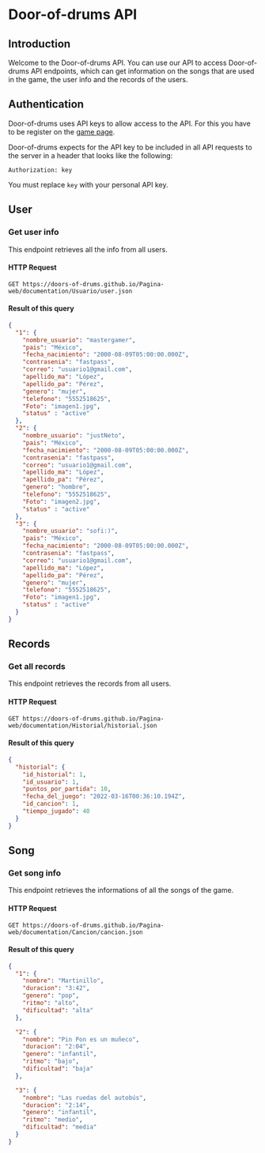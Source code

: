 # Door-of-drums API

## Introduction

Welcome to the Door-of-drums API. You can use our API to access Door-of-drums API endpoints, which can get information on the songs that are used in the game, the user info and the records of the users.

## Authentication

Door-of-drums uses API keys to allow access to the API. For this you have to be register on the [game page](https://doors-of-drums.github.io/Pagina-web/).

Door-of-drums expects for the API key to be included in all API requests to the server in a header that looks like the following:

`Authorization: key`

You must replace `key` with your personal API key.

## User

### Get user info

This endpoint retrieves all the info from all users.

#### HTTP Request

`GET https://doors-of-drums.github.io/Pagina-web/documentation/Usuario/user.json`

#### Result of this query

```json
{
  "1": {
    "nombre_usuario": "mastergamer",
    "pais": "México",
    "fecha_nacimiento": "2000-08-09T05:00:00.000Z",
    "contrasenia": "fastpass",
    "correo": "usuario1@gmail.com",
    "apellido_ma": "López",
    "apellido_pa": "Pérez",
    "genero": "mujer",
    "telefono": "5552518625",
    "Foto": "imagen1.jpg",
    "status" : "active"
  },
  "2": {
    "nombre_usuario": "justNeto",
    "pais": "México",
    "fecha_nacimiento": "2000-08-09T05:00:00.000Z",
    "contrasenia": "fastpass",
    "correo": "usuario1@gmail.com",
    "apellido_ma": "López",
    "apellido_pa": "Pérez",
    "genero": "hombre",
    "telefono": "5552518625",
    "Foto": "imagen2.jpg",
    "status" : "active"
  },
  "3": {
    "nombre_usuario": "sofi:)",
    "pais": "México",
    "fecha_nacimiento": "2000-08-09T05:00:00.000Z",
    "contrasenia": "fastpass",
    "correo": "usuario1@gmail.com",
    "apellido_ma": "López",
    "apellido_pa": "Pérez",
    "genero": "mujer",
    "telefono": "5552518625",
    "Foto": "imagen1.jpg",
    "status" : "active"
  }
}

```

## Records

### Get all records

This endpoint retrieves the records from all users.

#### HTTP Request

`GET https://doors-of-drums.github.io/Pagina-web/documentation/Historial/historial.json`


#### Result of this query

```json
{
  "historial": {
    "id_historial": 1,
    "id_usuario": 1,
    "puntos_por_partida": 10,
    "fecha_del_juego": "2022-03-16T00:36:10.194Z",
    "id_cancion": 1,
    "tiempo_jugado": 40
  }
}
```

## Song

### Get song info

This endpoint retrieves the informations of all the songs of the game.

#### HTTP Request

`GET https://doors-of-drums.github.io/Pagina-web/documentation/Cancion/cancion.json`

#### Result of this query

```json
{
  "1": {
    "nombre": "Martinillo",
    "duracion": "3:42",
    "genero": "pop",
    "ritmo": "alto",
    "dificultad": "alta"
  },

  "2": {
    "nombre": "Pin Pon es un muñeco",
    "duracion": "2:04",
    "genero": "infantil",
    "ritmo": "bajo",
    "dificultad": "baja"
  }, 

  "3": {
    "nombre": "Las ruedas del autobús",
    "duracion": "2:14",
    "genero": "infantil",
    "ritmo": "medio",
    "dificultad": "media"
  }
}
```
